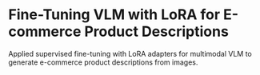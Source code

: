 # Fine-Tuning VLM with LoRA for E-commerce Product Descriptions 
Applied supervised fine-tuning with LoRA adapters for multimodal VLM to generate e-commerce product descriptions from images.
